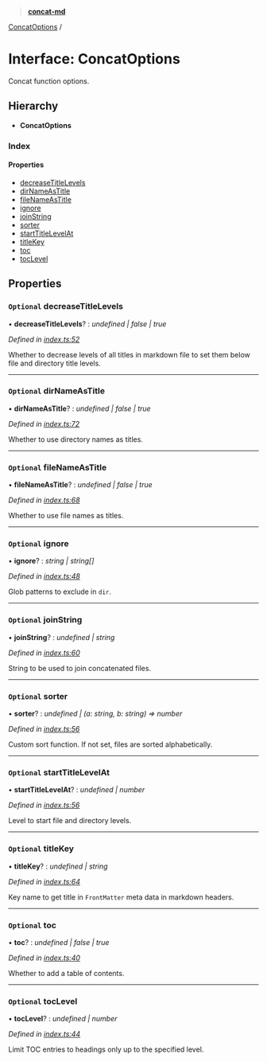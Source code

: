 > **[concat-md](../README.md)**

[ConcatOptions](concatoptions.md) /

# Interface: ConcatOptions

Concat function options.

## Hierarchy

* **ConcatOptions**

### Index

#### Properties

* [decreaseTitleLevels](concatoptions.md#optional-decreasetitlelevels)
* [dirNameAsTitle](concatoptions.md#optional-dirnameastitle)
* [fileNameAsTitle](concatoptions.md#optional-filenameastitle)
* [ignore](concatoptions.md#optional-ignore)
* [joinString](concatoptions.md#optional-joinstring)
* [sorter](concatoptions.md#optional-sorter)
* [startTitleLevelAt](concatoptions.md#optional-starttitlelevelat)
* [titleKey](concatoptions.md#optional-titlekey)
* [toc](concatoptions.md#optional-toc)
* [tocLevel](concatoptions.md#optional-toclevel)

## Properties

### `Optional` decreaseTitleLevels

• **decreaseTitleLevels**? : *undefined | false | true*

*Defined in [index.ts:52](https://github.com/ozum/concat-md/blob/3cf72b4/src/index.ts#L52)*

Whether to decrease levels of all titles in markdown file to set them below file and directory title levels.

___

### `Optional` dirNameAsTitle

• **dirNameAsTitle**? : *undefined | false | true*

*Defined in [index.ts:72](https://github.com/ozum/concat-md/blob/3cf72b4/src/index.ts#L72)*

Whether to use directory names as titles.

___

### `Optional` fileNameAsTitle

• **fileNameAsTitle**? : *undefined | false | true*

*Defined in [index.ts:68](https://github.com/ozum/concat-md/blob/3cf72b4/src/index.ts#L68)*

Whether to use file names as titles.

___

### `Optional` ignore

• **ignore**? : *string | string[]*

*Defined in [index.ts:48](https://github.com/ozum/concat-md/blob/3cf72b4/src/index.ts#L48)*

Glob patterns to exclude in `dir`.

___

### `Optional` joinString

• **joinString**? : *undefined | string*

*Defined in [index.ts:60](https://github.com/ozum/concat-md/blob/3cf72b4/src/index.ts#L60)*

String to be used to join concatenated files.

___

### `Optional` sorter

• **sorter**? : *undefined | (a: string, b: string) => number*

*Defined in [index.ts:56](https://github.com/ozum/concat-md/blob/3cf72b4/src/index.ts#L82)*

Custom sort function. If not set, files are sorted alphabetically.

___

### `Optional` startTitleLevelAt

• **startTitleLevelAt**? : *undefined | number*

*Defined in [index.ts:56](https://github.com/ozum/concat-md/blob/3cf72b4/src/index.ts#L56)*

Level to start file and directory levels.

___

### `Optional` titleKey

• **titleKey**? : *undefined | string*

*Defined in [index.ts:64](https://github.com/ozum/concat-md/blob/3cf72b4/src/index.ts#L64)*

Key name to get title in `FrontMatter` meta data in markdown headers.

___

### `Optional` toc

• **toc**? : *undefined | false | true*

*Defined in [index.ts:40](https://github.com/ozum/concat-md/blob/3cf72b4/src/index.ts#L40)*

Whether to add a table of contents.

___

### `Optional` tocLevel

• **tocLevel**? : *undefined | number*

*Defined in [index.ts:44](https://github.com/ozum/concat-md/blob/3cf72b4/src/index.ts#L44)*

Limit TOC entries to headings only up to the specified level.
